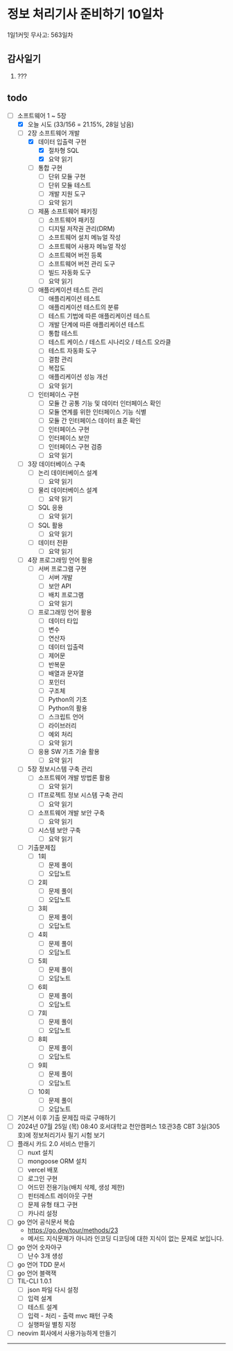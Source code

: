 # 정보 처리기사 준비하기 10일차

1일1커밋 무사고: 563일차

## 감사일기

1. ???

## todo

- [ ] 소프트웨어 1 ~ 5장
  - [x] 오늘 시도 (33/156 = 21.15%, 28일 남음)
  - [ ] 2장 소프트웨어 개발
    - [x] 데이터 입출력 구현
      - [x] 절차형 SQL
      - [x] 요약 읽기
    - [ ] 통합 구현
      - [ ] 단위 모듈 구현
      - [ ] 단위 모듈 테스트
      - [ ] 개발 지원 도구
      - [ ] 요약 읽기
    - [ ] 제품 소프트웨어 패키징
      - [ ] 소프트웨어 패키징
      - [ ] 디지털 저작권 관리(DRM)
      - [ ] 소프트웨어 설치 메뉴얼 작성
      - [ ] 소프트웨어 사용자 메뉴얼 작성
      - [ ] 소프트웨어 버전 등록
      - [ ] 소프트웨어 버전 관리 도구
      - [ ] 빌드 자동화 도구
      - [ ] 요약 읽기
    - [ ] 애플리케이션 테스트 관리
      - [ ] 애플리케이션 테스트
      - [ ] 애플리케이션 테스트의 분류
      - [ ] 테스트 기법에 따른 애플리케이션 테스트
      - [ ] 개발 단계에 따른 애플리케이션 테스트
      - [ ] 통합 테스트
      - [ ] 테스트 케이스 / 테스트 시나리오 / 테스트 오라클
      - [ ] 테스트 자동화 도구
      - [ ] 결함 관리
      - [ ] 복잡도
      - [ ] 애플리케이션 성능 개선
      - [ ] 요약 읽기
    - [ ] 인터페이스 구현
      - [ ] 모듈 간 공통 기능 및 데이터 인터페이스 확인
      - [ ] 모듈 연계를 위한 인터페이스 기능 식별
      - [ ] 모듈 간 인터페이스 데이터 표준 확인
      - [ ] 인터페이스 구현
      - [ ] 인터페이스 보안
      - [ ] 인터페이스 구현 검증
      - [ ] 요약 읽기
  - [ ] 3장 데이터베이스 구축
    - [ ] 논리 데이터베이스 설계
      - [ ] 요약 읽기
    - [ ] 물리 데이터베이스 설계
      - [ ] 요약 읽기
    - [ ] SQL 응용
      - [ ] 요약 읽기
    - [ ] SQL 활용
      - [ ] 요약 읽기
    - [ ] 데이터 전환
      - [ ] 요약 읽기
  - [ ] 4장 프로그래밍 언어 활용
    - [ ] 서버 프로그램 구현
      - [ ] 서버 개발
      - [ ] 보안 API
      - [ ] 배치 프로그램
      - [ ] 요약 읽기
    - [ ] 프로그래밍 언어 활용
      - [ ] 데이터 타입
      - [ ] 변수
      - [ ] 연산자
      - [ ] 데이터 입출력
      - [ ] 제어문
      - [ ] 반복문
      - [ ] 배열과 문자열
      - [ ] 포인터
      - [ ] 구조체
      - [ ] Python의 기초
      - [ ] Python의 활용
      - [ ] 스크립트 언어
      - [ ] 라이브러리
      - [ ] 예외 처리
      - [ ] 요약 읽기
    - [ ] 응용 SW 기초 기술 활용
      - [ ] 요약 읽기
  - [ ] 5장 정보시스템 구축 관리
    - [ ] 소프트웨어 개발 방법론 활용
      - [ ] 요약 읽기
    - [ ] IT프로젝트 정보 시스템 구축 관리
      - [ ] 요약 읽기
    - [ ] 소프트웨어 개발 보안 구축
      - [ ] 요약 읽기
    - [ ] 시스템 보안 구축
      - [ ] 요약 읽기
  - [ ] 기출문제집
    - [ ] 1회
      - [ ] 문제 풀이
      - [ ] 오답노트
    - [ ] 2회
      - [ ] 문제 풀이
      - [ ] 오답노트
    - [ ] 3회
      - [ ] 문제 풀이
      - [ ] 오답노트
    - [ ] 4회
      - [ ] 문제 풀이
      - [ ] 오답노트
    - [ ] 5회
      - [ ] 문제 풀이
      - [ ] 오답노트
    - [ ] 6회
      - [ ] 문제 풀이
      - [ ] 오답노트
    - [ ] 7회
      - [ ] 문제 풀이
      - [ ] 오답노트
    - [ ] 8회
      - [ ] 문제 풀이
      - [ ] 오답노트
    - [ ] 9회
      - [ ] 문제 풀이
      - [ ] 오답노트
    - [ ] 10회
      - [ ] 문제 풀이
      - [ ] 오답노트
- [ ] 기본서 이후 기출 문제집 따로 구매하기
- [ ] 2024년 07월 25일 (목) 08:40 호서대학교 천안캠퍼스 1호관3층 CBT 3실(305호)에 정보처리기사 필기 시험 보기
- [ ] 플래시 카드 2.0 서비스 만들기
  - [ ] nuxt 설치
  - [ ] mongoose ORM 설치
  - [ ] vercel 배포
  - [ ] 로그인 구현
  - [ ] 어드민 전용기능(배치 삭제, 생성 제한)
  - [ ] 핀터레스트 레이아웃 구현
  - [ ] 문제 유형 태그 구현
  - [ ] 카나리 설정
- [ ] go 언어 공식문서 복습
  - https://go.dev/tour/methods/23
  - 메서드 지식문제가 아니라 인코딩 디코딩에 대한 지식이 없는 문제로 보입니다.
- [ ] go 언어 숫자야구
  - [ ] 난수 3개 생성
- [ ] go 언어 TDD 문서
- [ ] go 언어 블랙잭
- [ ] TIL-CLI 1.0.1
  - [ ] json 파일 다시 설정
  - [ ] 입력 설계
  - [ ] 테스트 설계
  - [ ] 입력 - 처리 - 출력 mvc 패턴 구축
  - [ ] 실행파일 별칭 지정
- [ ] neovim 회사에서 사용가능하게 만들기

---


